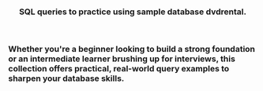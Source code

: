 </p>
<h3 align="center">SQL queries to practice using sample database dvdrental.</h3>
<br/>
</p>
<h3 This repository is a comprehensive SQL practice resource built using the dvdrental sample database. It contains 100+ categorized SQL questions and answers designed to help learners improve their SQL skills through hands-on querying. Each folder focuses on a specific topic—such as SELECT statements, filtering, sorting, joins, aggregations, and more—making it easy to follow a structured learning path or revisit specific concepts for revision.

Whether you're a beginner looking to build a strong foundation or an intermediate learner brushing up for interviews, this collection offers practical, real-world query examples to sharpen your database skills.</h3>
<br/>
